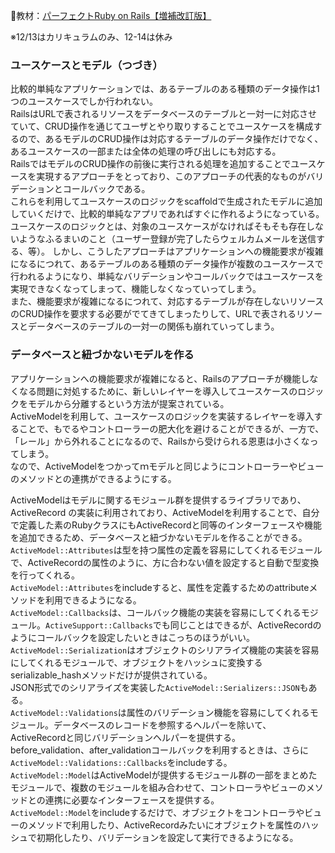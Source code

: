 
:open_book:教材：[パーフェクトRuby on Rails【増補改訂版】](https://gihyo.jp/book/2020/978-4-297-11462-6)

※12/13はカリキュラムのみ、12-14は休み

### ユースケースとモデル（つづき）

比較的単純なアプリケーションでは、あるテーブルのある種類のデータ操作は1つのユースケースでしか行われない。  
RailsはURLで表されるリソースをデータベースのテーブルと一対一に対応させていて、CRUD操作を通じてユーザとやり取りすることでユースケースを構成するので、あるモデルのCRUD操作は対応するテーブルのデータ操作だけでなく、あるユースケースの一部または全体の処理の呼び出しにも対応する。  
RailsではモデルのCRUD操作の前後に実行される処理を追加することでユースケースを実現するアプローチをとっており、このアプローチの代表的なものがバリデーションとコールバックである。  
これらを利用してユースケースのロジックをscaffoldで生成されたモデルに追加していくだけで、比較的単純なアプリであればすぐに作れるようになっている。  
ユースケースのロジックとは、対象のユースケースがなければそもそも存在しないようなふるまいのこと（ユーザー登録が完了したらウェルカムメールを送信する、等）。
しかし、こうしたアプローチはアプリケーションへの機能要求が複雑になるにつれて、あるテーブルのある種類のデータ操作が複数のユースケースで行われるようになり、単純なバリデーションやコールバックではユースケースを実現できなくなってしまって、機能しなくなっていってしまう。  
また、機能要求が複雑になるにつれて、対応するテーブルが存在しないリソースのCRUD操作を要求する必要がでてきてしまったりして、URLで表されるリソースとデータベースのテーブルの一対一の関係も崩れていってしまう。  

### データベースと紐づかないモデルを作る

アプリケーションへの機能要求が複雑になると、Railsのアプローチが機能しなくなる問題に対処するために、新しいレイヤーを導入してユースケースのロジックをモデルから分離するという方法が提案されている。  
ActiveModelを利用して、ユースケースのロジックを実装するレイヤーを導入することで、もでるやコントローラーの肥大化を避けることができるが、一方で、「レール」から外れることになるので、Railsから受けられる恩恵は小さくなってしまう。  
なので、ActiveModelをつかってｍモデルと同じようにコントローラーやビューのメソッドとの連携ができるようにする。  

ActiveModelはモデルに関するモジュール群を提供するライブラリであり、ActiveRecord の実装に利用されており、ActiveModelを利用することで、自分で定義した素のRubyクラスにもActiveRecordと同等のインターフェースや機能を追加できるため、データベースと紐づかないモデルを作ることができる。  
`ActiveModel::Attributes`は型を持つ属性の定義を容易にしてくれるモジュールで、ActiveRecordの属性のように、方に合わない値を設定すると自動で型変換を行ってくれる。  
`ActiveModel::Attributes`をincludeすると、属性を定義するためのattributeメソッドを利用できるようになる。  
`ActiveModel::Callbacks`は、コールバック機能の実装を容易にしてくれるモジュール。`ActiveSupport::Callbacks`でも同じことはできるが、ActiveRecordのようにコールバックを設定したいときはこっちのほうがいい。  
`ActiveModel::Serialization`はオブジェクトのシリアライズ機能の実装を容易にしてくれるモジュールで、オブジェクトをハッシュに変換するserializable_hashメソッドだけが提供されている。  
JSON形式でのシリアライズを実装した`ActiveModel::Serializers::JSON`もある。  
`ActiveModel::Validations`は属性のバリデーション機能を容易にしてくれるモジュール。データベースのレコードを参照するヘルパーを除いて、ActiveRecordと同じバリデーションヘルパーを提供する。  
before_validation、after_validationコールバックを利用するときは、さらに`ActiveModel::Validations::Callbacks`をincludeする。  
`ActiveModel::Model`はActiveModelが提供するモジュール群の一部をまとめたモジュールで、複数のモジュールを組み合わせて、コントローラやビューのメソッドとの連携に必要なインターフェースを提供する。  
`ActiveModel::Model`をincludeするだけで、オブジェクトをコントローラやビューのメソッドで利用したり、ActiveRecordみたいにオブジェクトを属性のハッシュで初期化したり、バリデーションを設定して実行できるようになる。
